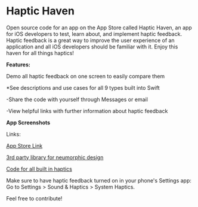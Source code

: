 # Haptic Haven
Open source code for an app on the App Store called Haptic Haven, an app for iOS developers to test, learn about, and implement haptic feedback. Haptic feedback is a great way to improve the user experience of an application and all iOS developers should be familiar with it. Enjoy this haven for all things haptics!

**Features:**

Demo all haptic feedback on one screen to easily compare them

*See descriptions and use cases for all 9 types built into Swift

-Share the code with yourself through Messages or email

-View helpful links with further information about haptic feedback 

**App Screenshots**


Links:

[App Store Link](https://apps.apple.com/us/app/id1523772947)

[3rd party library for neumorphic design](https://github.com/hirokimu/EMTNeumorphicView)

[Code for all built in haptics](https://github.com/davejacobsen/Built-in-haptic-feedback-code)

Make sure to have haptic feedback turned on in your phone's Settings app: Go to Settings > Sound & Haptics > System Haptics.

Feel free to contribute! 

